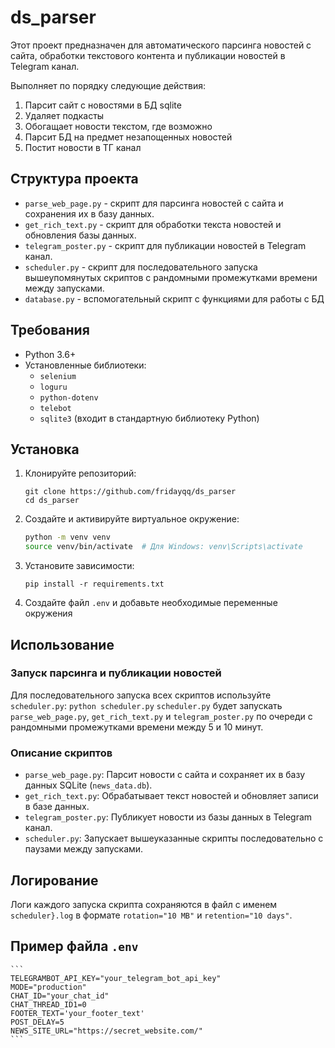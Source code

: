 # ds_parser

Этот проект предназначен для автоматического парсинга новостей с сайта, обработки текстового контента и публикации новостей в Telegram канал.

Выполняет по порядку следующие действия:
1) Парсит сайт с новостями в БД sqlite
2) Удаляет подкасты
3) Обогащает новости текстом, где возможно
4) Парсит БД на предмет незапощенных новостей
5) Постит новости в ТГ канал


## Структура проекта

- `parse_web_page.py` - скрипт для парсинга новостей с сайта и сохранения их в базу данных.
- `get_rich_text.py` - скрипт для обработки текста новостей и обновления базы данных.
- `telegram_poster.py` - скрипт для публикации новостей в Telegram канал.
- `scheduler.py` - скрипт для последовательного запуска вышеупомянутых скриптов с рандомными промежутками времени между запусками.
- `database.py` - вспомогательный скрипт с функциями для работы с БД

## Требования

- Python 3.6+
- Установленные библиотеки:
  - `selenium`
  - `loguru`
  - `python-dotenv`
  - `telebot`
  - `sqlite3` (входит в стандартную библиотеку Python)

## Установка

1. Клонируйте репозиторий:
   ```
   git clone https://github.com/fridayqq/ds_parser
   cd ds_parser
   ```

2. Создайте и активируйте виртуальное окружение:
   ```sh
   python -m venv venv
   source venv/bin/activate  # Для Windows: venv\Scripts\activate
   ```

3. Установите зависимости:

    ```
    pip install -r requirements.txt
    ```

4. Создайте файл `.env` и добавьте необходимые переменные окружения


## Использование

### Запуск парсинга и публикации новостей

Для последовательного запуска всех скриптов используйте `scheduler.py`:
    ```
    python scheduler.py
    ```
`scheduler.py` будет запускать `parse_web_page.py`, `get_rich_text.py` и `telegram_poster.py` по очереди с рандомными промежутками времени между 5 и 10 минут.

### Описание скриптов

- `parse_web_page.py`: Парсит новости с сайта и сохраняет их в базу данных SQLite (`news_data.db`).
- `get_rich_text.py`: Обрабатывает текст новостей и обновляет записи в базе данных.
- `telegram_poster.py`: Публикует новости из базы данных в Telegram канал.
- `scheduler.py`: Запускает вышеуказанные скрипты последовательно с паузами между запусками.

## Логирование

Логи каждого запуска скрипта сохраняются в файл с именем `scheduler}.log` в формате `rotation="10 MB"` и `retention="10 days"`.

## Пример файла `.env`

    ```
    TELEGRAMBOT_API_KEY="your_telegram_bot_api_key"
    MODE="production"
    CHAT_ID="your_chat_id"
    CHAT_THREAD_ID1=0
    FOOTER_TEXT='your_footer_text'
    POST_DELAY=5
    NEWS_SITE_URL="https://secret_website.com/"
    ```
